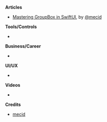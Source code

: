 
**Articles**

* [Mastering GroupBox in SwiftUI](https://swiftwithmajid.com/2020/10/15/mastering-groupbox-in-swiftui/), by [@mecid](https://twitter.com/mecid)

**Tools/Controls**

* 

**Business/Career**

* 

**UI/UX**

* 

**Videos**

* 

**Credits**

* [mecid](https://github.com/mecid)
